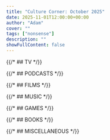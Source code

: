 ```yaml
---
title: "Culture Corner: October 2025"
date: 2025-11-01T12:00:00+00:00
author: "Adam"
cover: ""
tags: ["nonsense"]
description: ""
showFullContent: false
---
```


{{/* ## TV */}}

{{/* ## PODCASTS */}}

{{/* ## FILMS */}}

{{/* ## MUSIC */}}

{{/* ## GAMES */}}

{{/* ## BOOKS */}}

{{/* ## MISCELLANEOUS */}}
